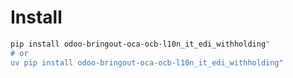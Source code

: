 # Install

```bash
pip install odoo-bringout-oca-ocb-l10n_it_edi_withholding"
# or
uv pip install odoo-bringout-oca-ocb-l10n_it_edi_withholding"
```
